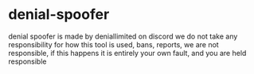 # denial-spoofer
denial spoofer is made by deniallimited on discord we do not take any responsibility for how this tool is used, bans, reports, we are not responsible, if this happens it is entirely your own fault, and you are held responsible 
